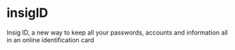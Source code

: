 # insigID
Insig ID, a new way to keep all your passwords, accounts and information all in an online identification card
